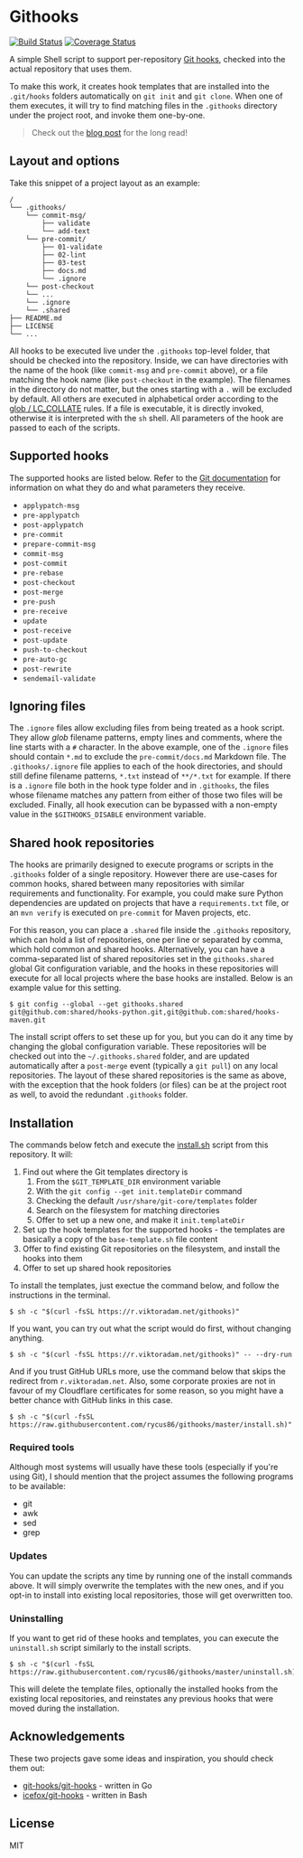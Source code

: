 # Githooks

[![Build Status](https://travis-ci.org/rycus86/githooks.svg?branch=master)](https://travis-ci.org/rycus86/githooks)
[![Coverage Status](https://coveralls.io/repos/github/rycus86/githooks/badge.svg?branch=master)](https://coveralls.io/github/rycus86/githooks?branch=master)

A simple Shell script to support per-repository [Git hooks](https://git-scm.com/docs/githooks), checked into the actual repository that uses them.

To make this work, it creates hook templates that are installed into the `.git/hooks` folders automatically on `git init` and `git clone`. When one of them executes, it will try to find matching files in the `.githooks` directory under the project root, and invoke them one-by-one.

> Check out the [blog post](https://blog.viktoradam.net/2018/07/26/githooks-auto-install-hooks/) for the long read!

## Layout and options

Take this snippet of a project layout as an example:

```
/
└── .githooks/
    └── commit-msg/
        ├── validate
        └── add-text
    └── pre-commit/
        ├── 01-validate
        ├── 02-lint
        ├── 03-test
        ├── docs.md
        └── .ignore
    └── post-checkout
    └── ...
    └── .ignore
    └── .shared
├── README.md
├── LICENSE
└── ...
```

All hooks to be executed live under the `.githooks` top-level folder, that should be checked into the repository. Inside, we can have directories with the name of the hook (like `commit-msg` and `pre-commit` above), or a file matching the hook name (like `post-checkout` in the example). The filenames in the directory do not matter, but the ones starting with a `.` will be excluded by default. All others are executed in alphabetical order according to the [glob / LC_COLLATE](http://pubs.opengroup.org/onlinepubs/007908775/xsh/glob.html) rules. If a file is executable, it is directly invoked, otherwise it is interpreted with the `sh` shell. All parameters of the hook are passed to each of the scripts.

## Supported hooks

The supported hooks are listed below. Refer to the [Git documentation](https://git-scm.com/docs/githooks) for information on what they do and what parameters they receive.

- `applypatch-msg`
- `pre-applypatch`
- `post-applypatch`
- `pre-commit`
- `prepare-commit-msg`
- `commit-msg`
- `post-commit`
- `pre-rebase`
- `post-checkout`
- `post-merge`
- `pre-push`
- `pre-receive`
- `update`
- `post-receive`
- `post-update`
- `push-to-checkout`
- `pre-auto-gc`
- `post-rewrite`
- `sendemail-validate`

## Ignoring files

The `.ignore` files allow excluding files from being treated as a hook script. They allow *glob* filename patterns, empty lines and comments, where the line starts with a `#` character. In the above example, one of the `.ignore` files should contain `*.md` to exclude the `pre-commit/docs.md` Markdown file. The `.githooks/.ignore` file applies to each of the hook directories, and should still define filename patterns, `*.txt` instead of `**/*.txt` for example. If there is a `.ignore` file both in the hook type folder and in `.githooks`, the files whose filename matches any pattern from either of those two files will be excluded. Finally, all hook execution can be bypassed with a non-empty value in the `$GITHOOKS_DISABLE` environment variable.

## Shared hook repositories

The hooks are primarily designed to execute programs or scripts in the `.githooks` folder of a single repository. However there are use-cases for common hooks, shared between many repositories with similar requirements and functionality. For example, you could make sure Python dependencies are updated on projects that have a `requirements.txt` file, or an `mvn verify` is executed on `pre-commit` for Maven projects, etc.

For this reason, you can place a `.shared` file inside the `.githooks` repository, which can hold a list of repositories, one per line or separated by comma, which hold common and shared hooks. Alternatively, you can have a comma-separated list of shared repositories set in the `githooks.shared` global Git configuration variable, and the hooks in these repositories will execute for all local projects where the base hooks are installed. Below is an example value for this setting.

```shell
$ git config --global --get githooks.shared
git@github.com:shared/hooks-python.git,git@github.com:shared/hooks-maven.git
```

The install script offers to set these up for you, but you can do it any time by changing the global configuration variable. These repositories will be checked out into the `~/.githooks.shared` folder, and are updated automatically after a `post-merge` event (typically a `git pull`) on any local repositories. The layout of these shared repositories is the same as above, with the exception that the hook folders (or files) can be at the project root as well, to avoid the redundant `.githooks` folder.

## Installation

The commands below fetch and execute the [install.sh](install.sh) script from this repository. It will:

1. Find out where the Git templates directory is
    1. From the `$GIT_TEMPLATE_DIR` environment variable
    2. With the `git config --get init.templateDir` command
    3. Checking the default `/usr/share/git-core/templates` folder
    4. Search on the filesystem for matching directories
    5. Offer to set up a new one, and make it `init.templateDir`
2. Set up the hook templates for the supported hooks - the templates are basically a copy of the `base-template.sh` file content
3. Offer to find existing Git repositories on the filesystem, and install the hooks into them
4. Offer to set up shared hook repositories

To install the templates, just exectue the command below, and follow the instructions in the terminal.

```shell
$ sh -c "$(curl -fsSL https://r.viktoradam.net/githooks)"
```

If you want, you can try out what the script would do first, without changing anything.

```shell
$ sh -c "$(curl -fsSL https://r.viktoradam.net/githooks)" -- --dry-run
```

And if you trust GitHub URLs more, use the command below that skips the redirect from `r.viktoradam.net`. Also, some corporate proxies are not in favour of my Cloudflare certificates for some reason, so you might have a better chance with GitHub links in this case.

```shell
$ sh -c "$(curl -fsSL https://raw.githubusercontent.com/rycus86/githooks/master/install.sh)"
```

### Required tools

Although most systems will usually have these tools (especially if you're using Git), I should mention that the project assumes the following programs to be available:

- git
- awk
- sed
- grep

### Updates

You can update the scripts any time by running one of the install commands above. It will simply overwrite the templates with the new ones, and if you opt-in to install into existing local repositories, those will get overwritten too.

### Uninstalling

If you want to get rid of these hooks and templates, you can execute the `uninstall.sh` script similarly to the install scripts.

```shell
$ sh -c "$(curl -fsSL https://raw.githubusercontent.com/rycus86/githooks/master/uninstall.sh)"
```

This will delete the template files, optionally the installed hooks from the existing local repositories, and reinstates any previous hooks that were moved during the installation.

## Acknowledgements

These two projects gave some ideas and inspiration, you should check them out:

- [git-hooks/git-hooks](https://github.com/git-hooks/git-hooks) - written in Go
- [icefox/git-hooks](https://github.com/icefox/git-hooks) - written in Bash

## License

MIT
